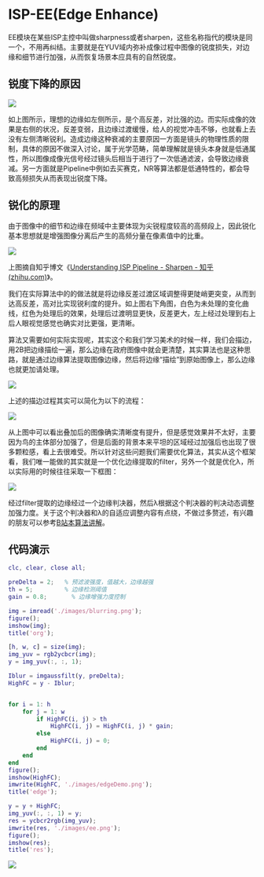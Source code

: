 # ISP-EE(Edge Enhance)

EE模块在某些ISP主控中叫做sharpness或者sharpen，这些名称指代的模块是同一个，不用再纠结。主要就是在YUV域内弥补成像过程中图像的锐度损失，对边缘和细节进行加强，从而恢复场景本应具有的自然锐度。

## 锐度下降的原因

![](https://gitee.com/wtzhu13/figure-bed/raw/master/images/202312111017038.jpg)

如上图所示，理想的边缘如左侧所示，是个高反差，对比强的边。而实际成像的效果是右侧的状况，反差变弱，且边缘过渡缓慢，给人的视觉冲击不够，也就看上去没有左侧清晰锐利。造成边缘这种衰减的主要原因一方面是镜头的物理性质的限制，具体的原因不做深入讨论，属于光学范畴，简单理解就是镜头本身就是低通属性，所以图像成像光信号经过镜头后相当于进行了一次低通滤波，会导致边缘衰减。另一方面就是Pipeline中例如去买赛克，NR等算法都是低通特性的，都会导致高频损失从而表现出锐度下降。

## 锐化的原理

由于图像中的细节和边缘在频域中主要体现为尖锐程度较高的高频段上，因此锐化基本思想就是增强图像分离后产生的高频分量在像素值中的比重。

![](https://gitee.com/wtzhu13/figure-bed/raw/master/images/202312111027171.jpg)

上图摘自知乎博文《[Understanding ISP Pipeline - Sharpen - 知乎 (zhihu.com)](https://zhuanlan.zhihu.com/p/98979968)》。

我们在实际算法中的的做法就是将边缘反差过渡区域调整得更陡峭更突变，从而到达高反差，高对比实现锐利度的提升。如上图右下角图，白色为未处理的变化曲线，红色为处理后的效果，处理后过渡明显更快，反差更大，左上经过处理到右上后人眼视觉感觉也确实对比更强，更清晰。

算法又需要如何实际实现呢，其实这个和我们学习美术的时候一样，我们会描边，用2B把边缘描绘一遍，那么边缘在政府图像中就会更清楚，其实算法也是这种思路，就是通过边缘算法提取图像边缘，然后将边缘“描绘”到原始图像上，那么边缘也就更加请处理。

![](https://gitee.com/wtzhu13/figure-bed/raw/master/images/202312111042390.jpg)

上述的描边过程其实可以简化为以下的流程：

![](https://gitee.com/wtzhu13/figure-bed/raw/master/images/202312111043653.png)

从上图中可以看出叠加后的图像确实清晰度有提升，但是感觉效果并不太好，主要因为鸟的主体部分加强了，但是后面的背景本来平坦的区域经过加强后也出现了很多颗粒感，看上去很难受。所以针对这些问题我们需要优化算法，其实从这个框架看，我们唯一能做的其实就是一个优化边缘提取的filter，另外一个就是优化λ，所以实际用的时候往往采取一下框图：

![](https://gitee.com/wtzhu13/figure-bed/raw/master/images/202312111047555.png)

经过filter提取的边缘经过一个边缘判决器，然后λ根据这个判决器的判决动态调整加强力度。关于这个判决器和λ的自适应调整内容有点绕，不做过多赘述，有兴趣的朋友可以参考[B站本算法讲解](https://www.bilibili.com/video/BV1EN4y1a7xn/?spm_id_from=333.999.0.0)。

## 代码演示

```matlab
clc, clear, close all;

preDelta = 2;   % 预滤波强度，值越大，边缘越强
th = 5;         % 边缘检测阈值
gain = 0.8;       % 边缘增强力度控制

img = imread('./images/blurring.png');
figure();
imshow(img);
title('org');

[h, w, c] = size(img);
img_yuv = rgb2ycbcr(img);
y = img_yuv(:, :, 1);

Iblur = imgaussfilt(y, preDelta);
HighFC = y - Iblur;


for i = 1: h
    for j = 1: w
        if HighFC(i, j) > th
            HighFC(i, j) = HighFC(i, j) * gain;
        else
            HighFC(i, j) = 0;
        end
    end
end
figure();
imshow(HighFC);
imwrite(HighFC, './images/edgeDemo.png');
title('edge');

y = y + HighFC;
img_yuv(:, :, 1) = y;
res = ycbcr2rgb(img_yuv);
imwrite(res, './images/ee.png');
figure();
imshow(res);
title('res');
```

![](https://gitee.com/wtzhu13/figure-bed/raw/master/images/202312111054360.jpg)


